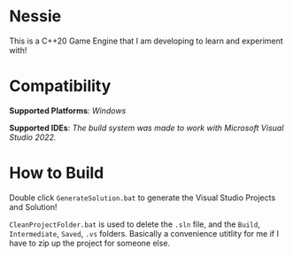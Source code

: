 # Nessie
This is a C++20 Game Engine that I am developing to learn and experiment with!

# Compatibility
**Supported Platforms**: *Windows*

**Supported IDEs**: *The build system was made to work with Microsoft Visual Studio 2022.*

# How to Build
Double click `GenerateSolution.bat` to generate the Visual Studio Projects and Solution!

`CleanProjectFolder.bat` is used to delete the `.sln` file, and the `Build`, `Intermediate`, `Saved`, `.vs` folders. Basically a convenience
utitlity for me if I have to zip up the project for someone else. 
